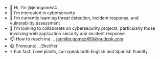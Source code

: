 - 👋 Hi, I’m @jenngomez4
- 👀 I’m interested in cybersecurity 
- 🌱 I’m currently learning threat detection, incident response, and vulnerability assessment
- 💞️ I’m looking to collaborate on cybersecurity projects, particularly those involving web application security and incident response
- 📫 How to reach me ... jennifer.gomez450@outlook.com
- 😄 Pronouns: ...She/Her
- ⚡ Fun fact: Love plants, can speak both English and Spanish fluently.
<!---
jenngomez4/jenngomez4 is a ✨ special ✨ repository because its `README.md` (this file) appears on your GitHub profile.
You can click the Preview link to take a look at your changes.
--->
